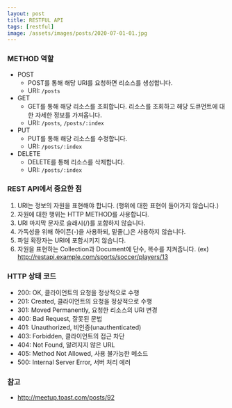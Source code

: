 ```yaml
---
layout: post
title: RESTFUL API
tags: [restful]
image: /assets/images/posts/2020-07-01-01.jpg
---
```


### METHOD 역할
* POST
    * POST를 통해 해당 URI를 요청하면 리소스를 생성합니다.
    * URI: `/posts`
* GET
    * GET를 통해 해당 리소스를 조회합니다. 리소스를 조회하고 해당 도큐먼트에 대한 자세한 정보를 가져옵니다.
    * URI: `/posts`, `/posts/:index`
* PUT
    * PUT를 통해 해당 리소스를 수정합니다.
    * URI: `/posts/:index`
* DELETE
    * DELETE를 통해 리소스를 삭제합니다.
    * URI: `/posts/:index`

### REST API에서 중요한 점
1. URI는 정보의 자원을 표현해야 합니다. (행위에 대한 표현이 들어가지 않습니다.)
2. 자원에 대한 행위는 HTTP METHOD를 사용합니다.
3. URI 마지막 문자로 슬래시(/)를 포함하지 않습니다.
4. 가독성을 위해 하이픈(-)을 사용하되, 밑줄(_)은 사용하지 않습니다.
5. 파일 확장자는 URI에 포함시키지 않습니다.
6. 자원을 표현하는 Collection과 Document에 단수, 복수를 지켜줍니다. (ex) http://restapi.example.com/sports/soccer/players/13

### HTTP 상태 코드
* 200: OK, 클라이언트의 요청을 정상적으로 수행
* 201: Created, 클라이언트의 요청을 정상적으로 수행
* 301: Moved Permanently, 요청한 리소스의 URI 변경
* 400: Bad Request, 잘못된 문법
* 401: Unauthorized, 비인증(unauthenticated)
* 403: Forbidden, 클라이언트의 접근 차단
* 404: Not Found, 알려지지 않은 URL
* 405: Method Not Allowed, 사용 불가능한 메소드
* 500: Internal Server Error, 서버 처리 에러

### 참고
* http://meetup.toast.com/posts/92